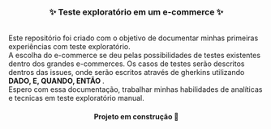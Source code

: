 <h3 align="center"> ✨ Teste exploratório em um e-commerce ✨ </h3> <br>
Este repositório foi criado com o objetivo de documentar minhas primeiras experiências com teste exploratório.<br>
A escolha do e-commerce se deu pelas possibilidades de testes existentes dentro dos grandes e-commerces. Os casos de testes serão descritos dentros das issues, onde serão  escritos através de gherkins utilizando <b> DADO, E, QUANDO, ENTÃO </b>. <br>
Espero com essa documentação, trabalhar minhas habilidades de analíticas e tecnicas em teste exploratório manual.
<h4 align="center">
Projeto em construção 🚧
</h4>
